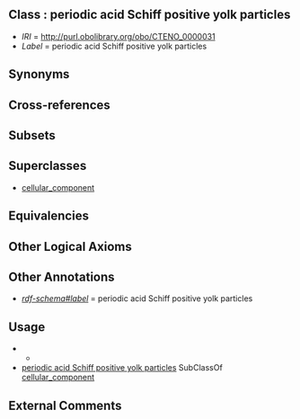 
## Class : periodic acid Schiff positive yolk particles

 * *IRI* = http://purl.obolibrary.org/obo/CTENO_0000031
 * *Label* = periodic acid Schiff positive yolk particles

## Synonyms


## Cross-references


## Subsets


## Superclasses

 * [cellular_component](../../GO/75/GO_0005575.md)

## Equivalencies


## Other Logical Axioms


## Other Annotations

 * *[rdf-schema#label](../../el/rdf-schema#label.md)* = periodic acid Schiff positive yolk particles

## Usage

 * -
 * [periodic acid Schiff positive yolk particles](../../CTENO/31/CTENO_0000031.md) SubClassOf [cellular_component](../../GO/75/GO_0005575.md)

## External Comments

